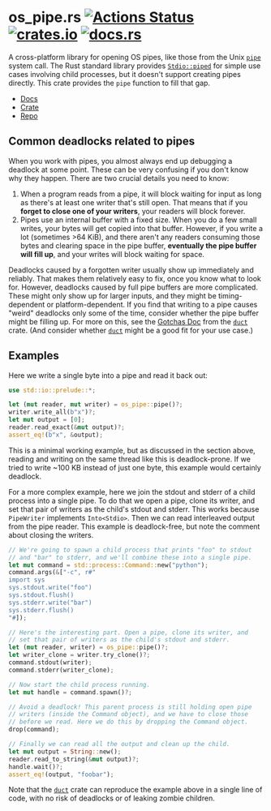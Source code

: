# os_pipe.rs [![Actions Status](https://github.com/oconnor663/os_pipe.rs/workflows/tests/badge.svg)](https://github.com/oconnor663/os_pipe.rs/actions) [![crates.io](https://img.shields.io/crates/v/os_pipe.svg)](https://crates.io/crates/os_pipe) [![docs.rs](https://docs.rs/os_pipe/badge.svg)](https://docs.rs/os_pipe)

A cross-platform library for opening OS pipes, like those from the Unix
[`pipe`](https://man7.org/linux/man-pages/man2/pipe.2.html) system call. The Rust standard
library provides
[`Stdio::piped`](https://doc.rust-lang.org/std/process/struct.Stdio.html#method.piped) for
simple use cases involving child processes, but it doesn't support creating pipes directly.
This crate provides the `pipe` function to fill that gap.

- [Docs](https://docs.rs/os_pipe)
- [Crate](https://crates.io/crates/os_pipe)
- [Repo](https://github.com/oconnor663/os_pipe.rs)

## Common deadlocks related to pipes

When you work with pipes, you almost always end up debugging a
deadlock at some point. These can be very confusing if you don't
know why they happen. There are two crucial details you need to
know:

1. When a program reads from a pipe, it will block waiting for input
   as long as there's at least one writer that's still open. That
   means that if you **forget to close one of your writers**, your
   readers will block forever.
2. Pipes use an internal buffer with a fixed size. When you do a few
   small writes, your bytes will get copied into that buffer.
   However, if you write a lot (sometimes >64 KiB), and there aren't
   any readers consuming those bytes and clearing space in the pipe
   buffer, **eventually the pipe buffer will fill up**,
   and your writes will block waiting for space.

Deadlocks caused by a forgotten writer usually show up immediately
and reliably. That makes them relatively easy to fix, once you know
what to look for. However, deadlocks caused by full pipe buffers are
more complicated. These might only show up for larger inputs, and
they might be timing-dependent or platform-dependent. If you find
that writing to a pipe causes "weird" deadlocks only some of the
time, consider whether the pipe buffer might be filling up. For more
on this, see the [Gotchas
Doc](https://github.com/oconnor663/duct.py/blob/master/gotchas.md#using-io-threads-to-avoid-blocking-children)
from the [`duct`](https://github.com/oconnor663/duct.rs) crate. (And
consider whether [`duct`](https://github.com/oconnor663/duct.rs)
might be a good fit for your use case.)

## Examples

Here we write a single byte into a pipe and read it back out:

```rust
use std::io::prelude::*;

let (mut reader, mut writer) = os_pipe::pipe()?;
writer.write_all(b"x")?;
let mut output = [0];
reader.read_exact(&mut output)?;
assert_eq!(b"x", &output);
```

This is a minimal working example, but as discussed in the section
above, reading and writing on the same thread like this is
deadlock-prone. If we tried to write ~100 KB instead of just one
byte, this example would certainly deadlock.

For a more complex example, here we join the stdout and stderr of a
child process into a single pipe. To do that we open a pipe, clone
its writer, and set that pair of writers as the child's stdout and
stderr. This works because `PipeWriter` implements `Into<Stdio>`.
Then we can read interleaved output from the pipe reader. This
example is deadlock-free, but note the comment about closing the
writers.

```rust
// We're going to spawn a child process that prints "foo" to stdout
// and "bar" to stderr, and we'll combine these into a single pipe.
let mut command = std::process::Command::new("python");
command.args(&["-c", r#"
import sys
sys.stdout.write("foo")
sys.stdout.flush()
sys.stderr.write("bar")
sys.stderr.flush()
"#]);

// Here's the interesting part. Open a pipe, clone its writer, and
// set that pair of writers as the child's stdout and stderr.
let (mut reader, writer) = os_pipe::pipe()?;
let writer_clone = writer.try_clone()?;
command.stdout(writer);
command.stderr(writer_clone);

// Now start the child process running.
let mut handle = command.spawn()?;

// Avoid a deadlock! This parent process is still holding open pipe
// writers (inside the Command object), and we have to close those
// before we read. Here we do this by dropping the Command object.
drop(command);

// Finally we can read all the output and clean up the child.
let mut output = String::new();
reader.read_to_string(&mut output)?;
handle.wait()?;
assert_eq!(output, "foobar");
```

Note that the [`duct`](https://github.com/oconnor663/duct.rs) crate
can reproduce the example above in a single line of code, with no
risk of deadlocks or of leaking zombie children.
